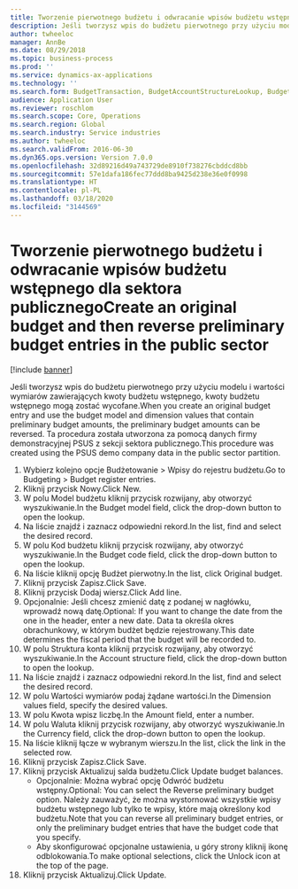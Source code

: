 ```yaml
---
title: Tworzenie pierwotnego budżetu i odwracanie wpisów budżetu wstępnego dla sektora publicznego
description: Jeśli tworzysz wpis do budżetu pierwotnego przy użyciu modelu i wartości wymiarów zawierających kwoty budżetu wstępnego, kwoty budżetu wstępnego mogą zostać wycofane.
author: twheeloc
manager: AnnBe
ms.date: 08/29/2018
ms.topic: business-process
ms.prod: ''
ms.service: dynamics-ax-applications
ms.technology: ''
ms.search.form: BudgetTransaction, BudgetAccountStructureLookup, BudgetTransactionMultiPost
audience: Application User
ms.reviewer: roschlom
ms.search.scope: Core, Operations
ms.search.region: Global
ms.search.industry: Service industries
ms.author: twheeloc
ms.search.validFrom: 2016-06-30
ms.dyn365.ops.version: Version 7.0.0
ms.openlocfilehash: 32d89216d49a743729de8910f738276cbddcd8bb
ms.sourcegitcommit: 57e1dafa186fec77ddd8ba9425d238e36e0f0998
ms.translationtype: HT
ms.contentlocale: pl-PL
ms.lasthandoff: 03/18/2020
ms.locfileid: "3144569"
---
```

# <a name="create-an-original-budget-and-then-reverse-preliminary-budget-entries-in-the-public-sector"></a><span data-ttu-id="c8909-103">Tworzenie pierwotnego budżetu i odwracanie wpisów budżetu wstępnego dla sektora publicznego</span><span class="sxs-lookup"><span data-stu-id="c8909-103">Create an original budget and then reverse preliminary budget entries in the public sector</span></span>

[!include [banner](../../includes/banner.md)]

<span data-ttu-id="c8909-104">Jeśli tworzysz wpis do budżetu pierwotnego przy użyciu modelu i wartości wymiarów zawierających kwoty budżetu wstępnego, kwoty budżetu wstępnego mogą zostać wycofane.</span><span class="sxs-lookup"><span data-stu-id="c8909-104">When you create an original budget entry and use the budget model and dimension values that contain preliminary budget amounts, the preliminary budget amounts can be reversed.</span></span> <span data-ttu-id="c8909-105">Ta procedura została utworzona za pomocą danych firmy demonstracyjnej PSUS z sekcji sektora publicznego.</span><span class="sxs-lookup"><span data-stu-id="c8909-105">This procedure was created using the PSUS demo company data in the public sector partition.</span></span>

1. <span data-ttu-id="c8909-106">Wybierz kolejno opcje Budżetowanie > Wpisy do rejestru budżetu.</span><span class="sxs-lookup"><span data-stu-id="c8909-106">Go to Budgeting > Budget register entries.</span></span>
2. <span data-ttu-id="c8909-107">Kliknij przycisk Nowy.</span><span class="sxs-lookup"><span data-stu-id="c8909-107">Click New.</span></span>
3. <span data-ttu-id="c8909-108">W polu Model budżetu kliknij przycisk rozwijany, aby otworzyć wyszukiwanie.</span><span class="sxs-lookup"><span data-stu-id="c8909-108">In the Budget model field, click the drop-down button to open the lookup.</span></span>
4. <span data-ttu-id="c8909-109">Na liście znajdź i zaznacz odpowiedni rekord.</span><span class="sxs-lookup"><span data-stu-id="c8909-109">In the list, find and select the desired record.</span></span>
5. <span data-ttu-id="c8909-110">W polu Kod budżetu kliknij przycisk rozwijany, aby otworzyć wyszukiwanie.</span><span class="sxs-lookup"><span data-stu-id="c8909-110">In the Budget code field, click the drop-down button to open the lookup.</span></span>
6. <span data-ttu-id="c8909-111">Na liście kliknij opcję Budżet pierwotny.</span><span class="sxs-lookup"><span data-stu-id="c8909-111">In the list, click Original budget.</span></span>
7. <span data-ttu-id="c8909-112">Kliknij przycisk Zapisz.</span><span class="sxs-lookup"><span data-stu-id="c8909-112">Click Save.</span></span>
8. <span data-ttu-id="c8909-113">Kliknij przycisk Dodaj wiersz.</span><span class="sxs-lookup"><span data-stu-id="c8909-113">Click Add line.</span></span>
9. <span data-ttu-id="c8909-114">Opcjonalnie: Jeśli chcesz zmienić datę z podanej w nagłówku, wprowadź nową datę.</span><span class="sxs-lookup"><span data-stu-id="c8909-114">Optional: If you want to change the date from the one in the header, enter a new date.</span></span> <span data-ttu-id="c8909-115">Data ta określa okres obrachunkowy, w którym budżet będzie rejestrowany.</span><span class="sxs-lookup"><span data-stu-id="c8909-115">This date determines the fiscal period that the budget will be recorded to.</span></span>
10. <span data-ttu-id="c8909-116">W polu Struktura konta kliknij przycisk rozwijany, aby otworzyć wyszukiwanie.</span><span class="sxs-lookup"><span data-stu-id="c8909-116">In the Account structure field, click the drop-down button to open the lookup.</span></span>
11. <span data-ttu-id="c8909-117">Na liście znajdź i zaznacz odpowiedni rekord.</span><span class="sxs-lookup"><span data-stu-id="c8909-117">In the list, find and select the desired record.</span></span>
12. <span data-ttu-id="c8909-118">W polu Wartości wymiarów podaj żądane wartości.</span><span class="sxs-lookup"><span data-stu-id="c8909-118">In the Dimension values field, specify the desired values.</span></span>
13. <span data-ttu-id="c8909-119">W polu Kwota wpisz liczbę.</span><span class="sxs-lookup"><span data-stu-id="c8909-119">In the Amount field, enter a number.</span></span>
14. <span data-ttu-id="c8909-120">W polu Waluta kliknij przycisk rozwijany, aby otworzyć wyszukiwanie.</span><span class="sxs-lookup"><span data-stu-id="c8909-120">In the Currency field, click the drop-down button to open the lookup.</span></span>
15. <span data-ttu-id="c8909-121">Na liście kliknij łącze w wybranym wierszu.</span><span class="sxs-lookup"><span data-stu-id="c8909-121">In the list, click the link in the selected row.</span></span>
16. <span data-ttu-id="c8909-122">Kliknij przycisk Zapisz.</span><span class="sxs-lookup"><span data-stu-id="c8909-122">Click Save.</span></span>
17. <span data-ttu-id="c8909-123">Kliknij przycisk Aktualizuj salda budżetu.</span><span class="sxs-lookup"><span data-stu-id="c8909-123">Click Update budget balances.</span></span>
    * <span data-ttu-id="c8909-124">Opcjonalnie: Można wybrać opcję Odwróć budżetu wstępny.</span><span class="sxs-lookup"><span data-stu-id="c8909-124">Optional: You can select the Reverse preliminary budget option.</span></span> <span data-ttu-id="c8909-125">Należy zauważyć, że można wystornować wszystkie wpisy budżetu wstępnego lub tylko te wpisy, które mają określony kod budżetu.</span><span class="sxs-lookup"><span data-stu-id="c8909-125">Note that you can reverse all preliminary budget entries, or only the preliminary budget entries that have the budget code that you specify.</span></span>  
    * <span data-ttu-id="c8909-126">Aby skonfigurować opcjonalne ustawienia, u góry strony kliknij ikonę odblokowania.</span><span class="sxs-lookup"><span data-stu-id="c8909-126">To make optional selections, click the Unlock icon at the top of the page.</span></span>  
18. <span data-ttu-id="c8909-127">Kliknij przycisk Aktualizuj.</span><span class="sxs-lookup"><span data-stu-id="c8909-127">Click Update.</span></span>

